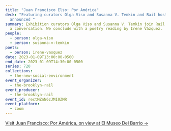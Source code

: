 ```yaml
---
title: "Juan Francisco Elso: Por América"
deck: "Featuring curators Olga Viso and Susanna V. Temkin and Rail host to be
  announced "
summary: Exhibition curators Olga Viso and Susanna V. Temkin join Rail host for
  a conversation. We conclude with a poetry reading by Irene Vázquez.
people:
  - person: olga-viso
  - person: susanna-v-temkin
poets:
  - person: irene-vasquez
date: 2023-01-09T13:00:00-0500
end_date: 2023-01-09T14:30:00-0500
series: 720
collections:
  - the-new-social-environment
event_organizer:
  - the-brooklyn-rail
event_producer:
  - the-brooklyn-rail
event_id: rectMZnN6zJMI0ZMR
event_platform:
  - zoom
---
```

[V﻿isit Juan Francisco: Por América, on view at El Museo Del Barrio →](https://www.elmuseo.org/elso/)